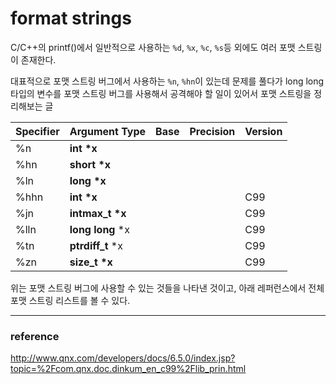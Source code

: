 # format strings

C/C++의 printf()에서 일반적으로 사용하는 `%d`, `%x`, `%c`, `%s`등 외에도 여러 포맷 스트링이 존재한다.

대표적으로 포맷 스트링 버그에서 사용하는 `%n`, `%hn`이 있는데 문제를 풀다가 long long 타입의 변수를 포맷 스트링 버그를 사용해서 공격해야 할 일이 있어서 포맷 스트링을 정리해보는 글

| Specifier      | Argument Type  | Base | Precision | Version |
| :------------- | :------------- | :--- | :-------- | :---       |
| %n             | __int *x__     |      |           |         |
| %hn            | __short *x__   |      |           |         |
| %ln            | __long *x__    |      |           |         |
| %hhn           | __int *x__     |      |           | C99     |
| %jn            | __intmax_t *x__ |      |           | C99     |
| %lln           | __long long__ *x |      |           | C99     |
| %tn            | __ptrdiff_t__ *x |      |           | C99     |
| %zn            | __size_t *x__  |      |           | C99     |

위는 포맷 스트링 버그에 사용할 수 있는 것들을 나타낸 것이고, 아래 레퍼런스에서 전체 포맷 스트링 리스트를 볼 수 있다.

---

### reference

http://www.qnx.com/developers/docs/6.5.0/index.jsp?topic=%2Fcom.qnx.doc.dinkum_en_c99%2Flib_prin.html
